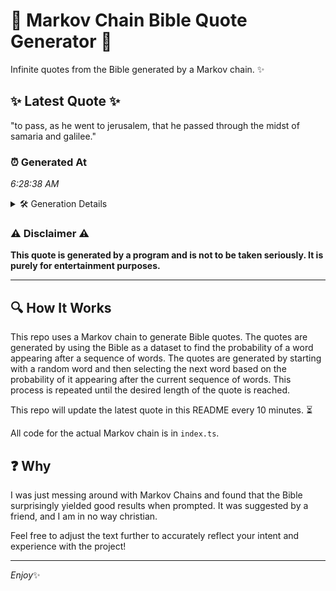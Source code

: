 # 📖 Markov Chain Bible Quote Generator 📖

Infinite quotes from the Bible generated by a Markov chain. ✨

## ✨ Latest Quote ✨
"to pass, as he went to jerusalem, that he passed through the midst of samaria and galilee."

### ⏰ Generated At
*6:28:38 AM*

<details>
    <summary>🛠️ Generation Details</summary>
    <p>
        <strong>🌱 Seed:</strong> to<br>
        <strong>🔄 Iterations:</strong> 16<br>
        <strong>📜 Context History:</strong><br>[ to ]: pass,<br>[ to, pass, ]: as<br>[ to, pass,, as ]: he<br>[ to, pass,, as, he ]: went<br>[ to, pass,, as, he, went ]: to<br>[ to, pass,, as, he, went, to ]: jerusalem,<br>[ pass,, as, he, went, to, jerusalem, ]: that<br>[ as, he, went, to, jerusalem,, that ]: he<br>[ he, went, to, jerusalem,, that, he ]: passed<br>[ went, to, jerusalem,, that, he, passed ]: through<br>[ to, jerusalem,, that, he, passed, through ]: the<br>[ jerusalem,, that, he, passed, through, the ]: midst<br>[ that, he, passed, through, the, midst ]: of<br>[ he, passed, through, the, midst, of ]: samaria<br>[ passed, through, the, midst, of, samaria ]: and<br>[ through, the, midst, of, samaria, and ]: galilee.<br>
    </p>
</details>

### ⚠️ Disclaimer ⚠️
**This quote is generated by a program and is not to be taken seriously. It is purely for entertainment purposes.**

---

## 🔍 How It Works

This repo uses a Markov chain to generate Bible quotes. The quotes are generated by using the Bible as a dataset to find the probability of a word appearing after a sequence of words. The quotes are generated by starting with a random word and then selecting the next word based on the probability of it appearing after the current sequence of words. This process is repeated until the desired length of the quote is reached.

This repo will update the latest quote in this README every 10 minutes. ⏳

All code for the actual Markov chain is in `index.ts`.

## ❓ Why

I was just messing around with Markov Chains and found that the Bible surprisingly yielded good results when prompted. 
It was suggested by a friend, and I am in no way christian.

Feel free to adjust the text further to accurately reflect your intent and experience with the project!

---

*Enjoy*✨
